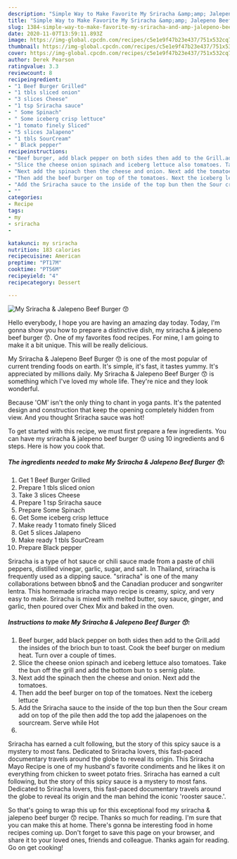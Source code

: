 ```yaml
---
description: "Simple Way to Make Favorite My Sriracha &amp;amp; Jalepeno Beef Burger 😙"
title: "Simple Way to Make Favorite My Sriracha &amp;amp; Jalepeno Beef Burger 😙"
slug: 1384-simple-way-to-make-favorite-my-sriracha-and-amp-jalepeno-beef-burger
date: 2020-11-07T13:59:11.893Z
image: https://img-global.cpcdn.com/recipes/c5e1e9f47b23e437/751x532cq70/my-sriracha-jalepeno-beef-burger-😙-recipe-main-photo.jpg
thumbnail: https://img-global.cpcdn.com/recipes/c5e1e9f47b23e437/751x532cq70/my-sriracha-jalepeno-beef-burger-😙-recipe-main-photo.jpg
cover: https://img-global.cpcdn.com/recipes/c5e1e9f47b23e437/751x532cq70/my-sriracha-jalepeno-beef-burger-😙-recipe-main-photo.jpg
author: Derek Pearson
ratingvalue: 3.3
reviewcount: 8
recipeingredient:
- "1 Beef Burger Grilled"
- "1 tbls sliced onion"
- "3 slices Cheese"
- "1 tsp Sriracha sauce"
- " Some Spinach"
- " Some iceberg crisp lettuce"
- "1 tomato finely Sliced"
- "5 slices Jalapeno"
- "1 tbls SourCream"
- " Black pepper"
recipeinstructions:
- "Beef burger, add black pepper on both sides then add to the Grill.add the insides of the brioch bun to toast. Cook the beef burger on medium heat. Turn over a couple of times."
- "Slice the cheese onion spinach and iceberg lettuce also tomatoes. Take the bun off the grill and add the bottom bun to s sernig plate."
- "Next add the spinach then the cheese and onion. Next add the tomatoes."
- "Then add the beef burger on top of the tomatoes. Next the iceberg lettuce"
- "Add the Sriracha sauce to the inside of the top bun then the Sour cream add on top of the pile then add the top add the jalapenoes on the sourcream. Serve while Hot"
- ""
categories:
- Recipe
tags:
- my
- sriracha
- 

katakunci: my sriracha  
nutrition: 183 calories
recipecuisine: American
preptime: "PT17M"
cooktime: "PT56M"
recipeyield: "4"
recipecategory: Dessert

---
```



![My Sriracha &amp; Jalepeno Beef Burger 😙](https://img-global.cpcdn.com/recipes/c5e1e9f47b23e437/751x532cq70/my-sriracha-jalepeno-beef-burger-😙-recipe-main-photo.jpg)

Hello everybody, I hope you are having an amazing day today. Today, I'm gonna show you how to prepare a distinctive dish, my sriracha &amp; jalepeno beef burger 😙. One of my favorites food recipes. For mine, I am going to make it a bit unique. This will be really delicious.

My Sriracha &amp; Jalepeno Beef Burger 😙 is one of the most popular of current trending foods on earth. It's simple, it's fast, it tastes yummy. It's appreciated by millions daily. My Sriracha &amp; Jalepeno Beef Burger 😙 is something which I've loved my whole life. They're nice and they look wonderful.

Because &#39;OM&#39; isn&#39;t the only thing to chant in yoga pants. It&#39;s the patented design and construction that keep the opening completely hidden from view. And you thought Sriracha sauce was hot!


To get started with this recipe, we must first prepare a few ingredients. You can have my sriracha &amp; jalepeno beef burger 😙 using 10 ingredients and 6 steps. Here is how you cook that.

<!--inarticleads1-->

##### The ingredients needed to make My Sriracha &amp; Jalepeno Beef Burger 😙:

1. Get 1 Beef Burger Grilled
1. Prepare 1 tbls sliced onion
1. Take 3 slices Cheese
1. Prepare 1 tsp Sriracha sauce
1. Prepare  Some Spinach
1. Get  Some iceberg crisp lettuce
1. Make ready 1 tomato finely Sliced
1. Get 5 slices Jalapeno
1. Make ready 1 tbls SourCream
1. Prepare  Black pepper


Sriracha is a type of hot sauce or chili sauce made from a paste of chili peppers, distilled vinegar, garlic, sugar, and salt. In Thailand, sriracha is frequently used as a dipping sauce. &#34;sriracha&#34; is one of the many collaborations between bbno$ and the Canadian producer and songwriter lentra. This homemade sriracha mayo recipe is creamy, spicy, and very easy to make. Sriracha is mixed with melted butter, soy sauce, ginger, and garlic, then poured over Chex Mix and baked in the oven. 

<!--inarticleads2-->

##### Instructions to make My Sriracha &amp; Jalepeno Beef Burger 😙:

1. Beef burger, add black pepper on both sides then add to the Grill.add the insides of the brioch bun to toast. Cook the beef burger on medium heat. Turn over a couple of times.
1. Slice the cheese onion spinach and iceberg lettuce also tomatoes. Take the bun off the grill and add the bottom bun to s sernig plate.
1. Next add the spinach then the cheese and onion. Next add the tomatoes.
1. Then add the beef burger on top of the tomatoes. Next the iceberg lettuce
1. Add the Sriracha sauce to the inside of the top bun then the Sour cream add on top of the pile then add the top add the jalapenoes on the sourcream. Serve while Hot
1. 


Sriracha has earned a cult following, but the story of this spicy sauce is a mystery to most fans. Dedicated to Sriracha lovers, this fast-paced documentary travels around the globe to reveal its origin. This Sriracha Mayo Recipe is one of my husband&#39;s favorite condiments and he likes it on everything from chicken to sweet potato fries. Sriracha has earned a cult following, but the story of this spicy sauce is a mystery to most fans. Dedicated to Sriracha lovers, this fast-paced documentary travels around the globe to reveal its origin and the man behind the iconic &#39;rooster sauce.&#39;. 

So that's going to wrap this up for this exceptional food my sriracha &amp; jalepeno beef burger 😙 recipe. Thanks so much for reading. I'm sure that you can make this at home. There's gonna be interesting food in home recipes coming up. Don't forget to save this page on your browser, and share it to your loved ones, friends and colleague. Thanks again for reading. Go on get cooking!
